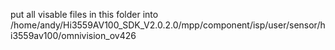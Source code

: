 
put all visable files in this folder into
/home/andy/Hi3559AV100_SDK_V2.0.2.0/mpp/component/isp/user/sensor/hi3559av100/omnivision_ov426


